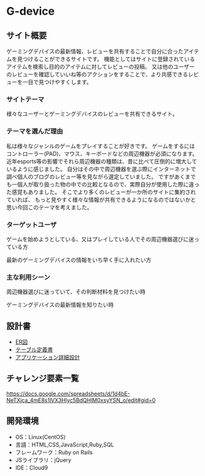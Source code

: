 # G-device

## サイト概要
ゲーミングデバイスの最新情報、レビューを共有することで自分に合ったアイテムを見つけることができるサイトです。
機能としてはサイトに登録されているアイテムを検索し目的のアイテムに対してレビューの投稿、
又は他のユーザーのレビューを確認していいね等のアクションをすることで、より共感できるレビューを一目で見つけやすくします。

### サイトテーマ
様々なユーザーとゲーミングデバイスのレビューを共有できるサイト。

### テーマを選んだ理由
私は様々なジャンルのゲームをプレイすることが好きです。
ゲームをするにはコントローラー(PAD)、マウス、キーボードなどの周辺機器が必須になります。
近年esports等の影響でそれら周辺機器の種類は、昔に比べて圧倒的に増大しているように感じました。
自分はその中で周辺機器を選ぶ際にインターネットで調べ個人のブログのレビュー等を見ながら選定していました。
ですがあくまでも一個人が取り扱った物の中での比較となるので、実際自分が使用した際に違った感覚もありました。
そこでより多くのレビューが一か所のサイトに集約されていれば、
もっと見やすく様々な情報が共有できるようになるのではないかと思い今回このテーマを考えました。

### ターゲットユーザ
ゲームを始めようとしている、又はプレイしている人でその周辺機器選びに迷っている方

最新のゲーミングデバイスの情報をいち早く手に入れたい方

### 主な利用シーン
周辺機器選びに迷っていて、その判断材料を見つけたい時

ゲーミングデバイスの最新情報を知りたい時

## 設計書
- [ER図](https://app.diagrams.net/#G1l1o5tH5RAJ5mErKB-tacHj52D7FkIN8c)
- [テーブル定義書](https://docs.google.com/spreadsheets/d/1bnFJd1io2D3uj-pqLCgraxqN-ZwIUdJ2/edit#gid=1986123909)
- [アプリケーション詳細設計](https://docs.google.com/spreadsheets/d/1GLsRzu62_sesLmrm8ZAQApQuyw50npU0/edit#gid=660801528)

## チャレンジ要素一覧
https://docs.google.com/spreadsheets/d/1d4bE-NeTXjca_4mE8s1lVX3Hlyc5BdQHlM0xsyYSN_o/edit#gid=0

## 開発環境
- OS：Linux(CentOS)
- 言語：HTML,CSS,JavaScript,Ruby,SQL
- フレームワーク：Ruby on Rails
- JSライブラリ：jQuery
- IDE：Cloud9
